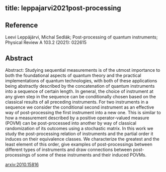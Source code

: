title: leppajarvi2021post-processing
---

## Reference

Leevi Leppäjärvi, Michal Sedlák; Post-processing of quantum instruments; Physical Review A 103.2 (2021): 022615  

## Abstract 

Abstract:  Studying sequential measurements is of the utmost importance to both the
foundational aspects of quantum theory and the practical implementations of
quantum technologies, with both of these applications being abstractly
described by the concatenation of quantum instruments into a sequence of
certain length. In general, the choice of instrument at any given step in the
sequence can be conditionally chosen based on the classical results of all
preceding instruments. For two instruments in a sequence we consider the
conditional second instrument as an effective way of post-processing the first
instrument into a new one. This is similar to how a measurement described by a
positive operator-valued measure (POVM) can be post-processed into another by
way of classical randomization of its outcomes using a stochastic matrix. In
this work we study the post-processing relation of instruments and the partial
order it induces on their equivalence classes. We characterize the greatest and
the least element of this order, give examples of post-processings between
different types of instruments and draw connections between post-processings of
some of these instruments and their induced POVMs.

    

[arxiv:2010.15816](https://arxiv.org/abs/2010.15816)